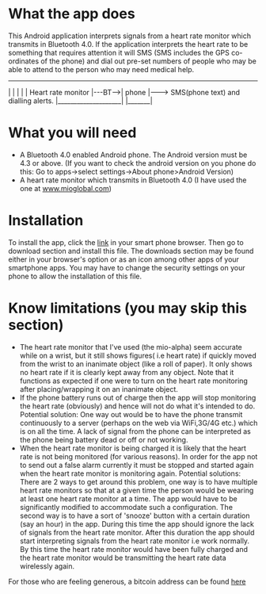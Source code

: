 What the app does
=================
This Android application interprets  signals from a heart rate monitor which transmits in Bluetooth 4.0. If the application interprets the heart rate to be something that requires attention it will SMS (SMS includes the GPS co-ordinates of the phone) and dial out pre-set numbers of people who may be able to attend to the person who may need medical help.

 ____________________          _______
|                    |        |       |
| Heart rate monitor |---BT-->| phone |---> SMS(phone text) and dialling alerts.
|____________________|        |_______|


What you will need
==================
- A Bluetooth 4.0 enabled Android phone. The Android version must be 4.3 or above. (If you want to check the android version on you phone do this: Go to apps->select settings->About phone>Android Version)
- A heart rate monitor which transmits in Bluetooth 4.0 (I have used the one at www.mioglobal.com)

Installation
=============
To install the app, click the [link](github.com/DennisMat/VitalSigns/blob/master/bin/VitalSigns.apk?raw=true) in your smart phone browser. Then go to download section and install this file. The downloads section may be found either in your browser's option or as an icon among other apps of your smartphone apps. You may have to change the security settings on your phone to allow the installation of this file.

Know limitations (you may skip this section)
================
- The heart rate monitor that I've used (the mio-alpha) seem accurate while on a wrist, but it still shows figures( i.e heart rate) if quickly moved from the  wrist to an inanimate object (like a roll of paper). It only shows no heart rate if it is clearly kept away from any object. Note that it functions as expected if one were to turn on the heart rate monitoring after placing/wrapping it on an inanimate object.
- If the phone battery runs out of charge then the app will stop monitoring the heart rate (obviously) and hence will not do what it's intended to do. Potential solution: One way out would be to have the phone transmit continuously to a server (perhaps on the web via WiFi,3G/4G etc.) which is on all the time. A lack of signal from the phone can be interpreted as the phone being battery dead or off or not working.
- When the heart rate monitor is being charged it is likely that the heart rate is not being monitored (for various reasons). In order for the app not to send out a false alarm currently it must be stopped and started again when the heart rate monitor is monitoring again. Potential solutions:  There are 2 ways to get around this problem, one way is to have multiple heart rate monitors so that at a given time the person would be wearing at least one heart rate monitor at a time. The app would have to be significantly modified to accommodate such a configuration. The second way is to have a sort of 'snooze' button with a certain duration (say an hour) in the app. During this time the app should ignore the lack of signals from the heart rate monitor. After this duration the app should start interpreting signals from the heart rate monitor i.e work normally. By this time the heart rate monitor would have been fully charged and the heart rate monitor would be transmitting the heart rate data wirelessly again.  


For those who are feeling generous, a bitcoin address can be found [here](http://tinyurl.com/nntl6pd)

